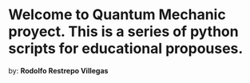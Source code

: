 Welcome to Quantum Mechanic proyect. This is a series of python scripts for educational propouses.
====================================
by: **Rodolfo Restrepo Villegas**
